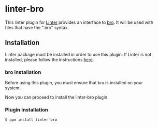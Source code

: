 linter-bro
=========================

This linter plugin for [Linter](https://github.com/AtomLinter/Linter) provides an interface to [bro](https://bro). It will be used with files that have the ".bro" syntax.

## Installation
Linter package must be installed in order to use this plugin. If Linter is not installed, please follow the instructions [here](https://github.com/AtomLinter/Linter).

### bro installation
Before using this plugin, you must ensure that `bro` is installed on your system.

Now you can proceed to install the linter-bro plugin.

### Plugin installation
```
$ apm install linter-bro
```
